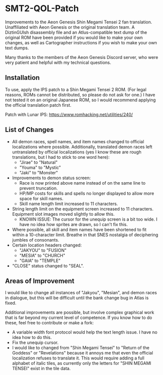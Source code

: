 # SMT2-QOL-Patch
Improvements to the Aeon Genesis Shin Megami Tensei 2 fan translation. Unaffiliated with Aeon Genesis or the original translation team. A DiztinGUIsh disassembly file and an Atlus-compatible text dump of the original ROM have been provided if you would like to make your own changes, as well as Cartographer instructions if you wish to make your own text dumps.

Many thanks to the members of the Aeon Genesis Discord server, who were very patient and helpful with my technical questions.

## Installation
To use, apply the IPS patch to a Shin Megami Tensei 2 ROM. (For legal reasons, ROMs cannot be distributed, so please do not ask for one.) I have not tested it on an original Japanese ROM, so I would recommend applying the official translation patch first.

Patch with Lunar IPS: https://www.romhacking.net/utilities/240/

## List of Changes
* All demon races, spell names, and item names changed to official localizations where possible. Additionally, translated demon races left untranslated by official localizations (yes I know these are rough translations, but I had to stick to one word here):
  * "Jirae" to "Natural"
  * "Youma" to "Mystic"
  * "Jaki" to "Monster"
* Improvements to demon status screen:
  * Race is now printed above name instead of on the same line to prevent truncation.
  * HP/MP costs for skills and spells no longer displayed to allow more space for skill names.
  * Skill name length limit increased to 11 characters.
* String length limit on the equipment screen increased to 11 characters. Equipment slot images moved slightly to allow this.
  * KNOWN ISSUE: The cursor for the unequip screen is a bit too wide. I have no idea how sprites are drawn, so I can't fix this.
* Where possible, all skill and item names have been shortened to fit within a 10-character limit. Breathe in that SNES nostalgia of deciphering jumbles of consonants.
* Certain location headers changed:
  * "JAKYOU" to "FUSION"
  * "MESIA" to "CHURCH"
  * "GAIA" to "TEMPLE"
* "CLOSE" status changed to "SEAL".

## Areas of Improvement
I would like to change all instances of "Jakyou", "Mesian", and demon races in dialogue, but this will be difficult until the bank change bug in Atlas is fixed.

Additional improvements are possible, but involve complex graphical work that is far beyond my current level of competence. If you know how to do these, feel free to contribute or make a fork:
* A variable width font protocol would help the text length issue. I have no idea how to do this.
* Fix the unequip cursor.
* I would like to changed from "Shin Megami Tensei" to "Return of the Goddess" or "Revelations" because it annoys me that even the official localization refuses to translate it. This would require adding a full alphabet of italic tiles, as currently only the letters for "SHIN MEGAMI TENSEI" exist in the tile data.
